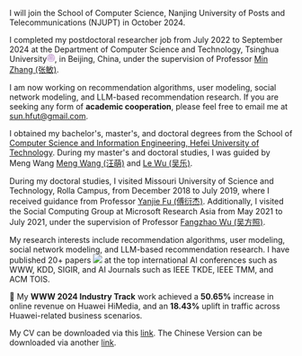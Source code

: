I will join the School of Computer Science, Nanjing University of Posts and Telecommunications (NJUPT) in October 2024.

I completed my postdoctoral researcher job from July 2022 to September 2024 at the Department of Computer Science and Technology, Tsinghua University<img src='../../images/tsinghua.png' style='width: 1em;'>, in Beijing, China, under the supervision of Professor [Min Zhang (张敏)](https://scholar.google.com/citations?hl=zh-CN&user=0HtCYQEAAAAJ).

I am now working on recommendation algorithms, user modeling, social network modeling, and LLM-based recommendation research. If you are seeking any form of **academic cooperation**, please feel free to email me at [sun.hfut@gmail.com](mailto:sun.hfut@gmail.com).

I obtained my bachelor's, master's, and doctoral degrees from the School of [Computer Science and Information Engineering, Hefei University of Technology](https://ci.hfut.edu.cn/). During my master's and doctoral studies, I was guided by Meng Wang [Meng Wang (汪萌)](https://scholar.google.com/citations?user=rHagaaIAAAAJ) and [Le Wu (吴乐)](https://scholar.google.com/citations?user=4EzlnxwAAAAJ). 

During my doctoral studies, I visited Missouri University of Science and Technology, Rolla Campus, from December 2018 to July 2019, where I received guidance from Professor [Yanjie Fu (傅衍杰)](https://scholar.google.com/citations?hl=zh-CN&user=OSArex4AAAAJ). Additionally, I visited the Social Computing Group at Microsoft Research Asia from May 2021 to July 2021, under the supervision of Professor [Fangzhao Wu (吴方照)](https://scholar.google.com/citations?hl=zh-CN&user=0SZVO0sAAAAJ).

My research interests include recommendation algorithms, user modeling, social network modeling, and LLM-based recommendation research. I have published 20+ papers <a href='https://scholar.google.com/citations?user=VSxn2IcAAAAJ'><img src="https://img.shields.io/endpoint?logo=Google%20Scholar&url=https%3A%2F%2Fcdn.jsdelivr.net%2Fgh%2FPeiJieSun%2Fpeijiesun.github.io@google-scholar-stats%2Fgs_data_shieldsio.json&labelColor=f6f6f6&color=9cf&style=flat&label=citations"></a> at the top international AI conferences such as WWW, KDD, SIGIR, and AI Journals such as IEEE TKDE, IEEE TMM, and ACM TOIS. 

🎉 My **WWW 2024 Industry Track** work achieved a **50.65%** increase in online revenue on Huawei HiMedia, and an **18.43%** uplift in traffic across Huawei-related business scenarios.

My CV can be downloaded via this [link](https://www.dropbox.com/scl/fi/stlulz6bu2enmv6tg4c3d/CV_PeijieSun.pdf?rlkey=3uaw8tbscqqj148ke7rbyb32b&st=unct51qy&dl=0). The Chinese Version can be downloaded via another [link](https://www.dropbox.com/scl/fi/2y76koq2929bq5yjfstet/.pdf?rlkey=ejedj7y20zoml9mjnzrcqnu1p&st=eqy5brpf&dl=0).
